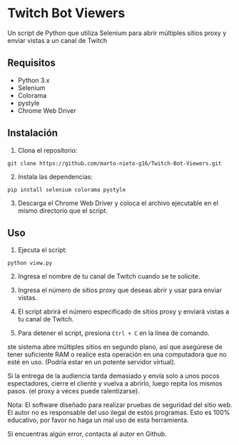 # Twitch Bot Viewers

Un script de Python que utiliza Selenium para abrir múltiples sitios proxy y enviar vistas a un canal de Twitch

## Requisitos

- Python 3.x
- Selenium
- Colorama
- pystyle
- Chrome Web Driver

## Instalación

1. Clona el repositorio:

```
git clone https://github.com/marto-nieto-g16/Twitch-Bot-Viewers.git
```

2. Instala las dependencias:

```
pip install selenium colorama pystyle
```

3. Descarga el Chrome Web Driver y coloca el archivo ejecutable en el mismo directorio que el script.

## Uso

1. Ejecuta el script:

```
python view.py
```

2. Ingresa el nombre de tu canal de Twitch cuando se te solicite.

3. Ingresa el número de sitios proxy que deseas abrir y usar para enviar vistas.

4. El script abrirá el número especificado de sitios proxy y enviará vistas a tu canal de Twitch.

5. Para detener el script, presiona `Ctrl + C` en la línea de comando.

ste sistema abre múltiples sitios en segundo plano, así que asegúrese de tener suficiente RAM o realice esta operación en una computadora que no esté en uso. (Podría estar en un potente servidor virtual).

Si la entrega de la audiencia tarda demasiado y envía solo a unos pocos espectadores, cierre el cliente y vuelva a abrirlo, luego repita los mismos pasos. (el proxy a veces puede ralentizarse).

Nota: El software diseñado para realizar pruebas de seguridad del sitio web. El autor no es responsable del uso ilegal de estos programas. Esto es 100% educativo, por favor no haga un mal uso de esta herramienta.

Si encuentras algún error, contacta al autor en Github.
